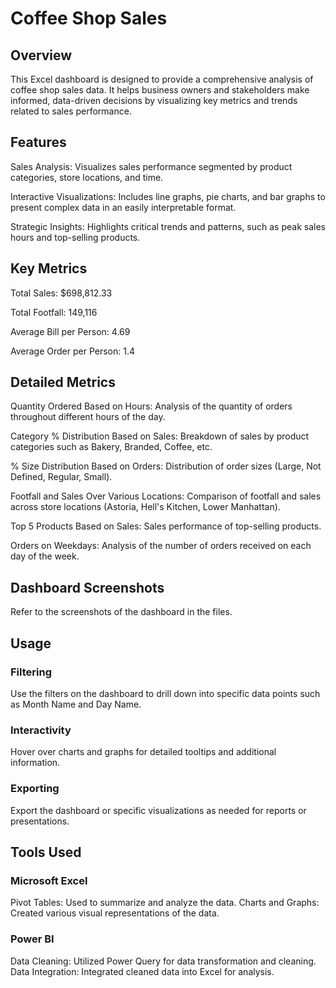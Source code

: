 # Coffee Shop Sales
## Overview
This Excel dashboard is designed to provide a comprehensive analysis of coffee shop sales data. It helps business owners and stakeholders make informed, data-driven decisions by visualizing key metrics and trends related to sales performance.

## Features

Sales Analysis: Visualizes sales performance segmented by product categories, store locations, and time.

Interactive Visualizations: Includes line graphs, pie charts, and bar graphs to present complex data in an easily interpretable format.

Strategic Insights: Highlights critical trends and patterns, such as peak sales hours and top-selling products.
## Key Metrics
Total Sales: $698,812.33

Total Footfall: 149,116

Average Bill per Person: 4.69

Average Order per Person: 1.4
## Detailed Metrics

Quantity Ordered Based on Hours: Analysis of the quantity of orders throughout different hours of the day.

Category % Distribution Based on Sales: Breakdown of sales by product categories such as Bakery, Branded, Coffee, etc.

% Size Distribution Based on Orders: Distribution of order sizes (Large, Not Defined, Regular, Small).

Footfall and Sales Over Various Locations: Comparison of footfall and sales across store locations (Astoria, Hell's Kitchen, Lower Manhattan).

Top 5 Products Based on Sales: Sales performance of top-selling products.

Orders on Weekdays: Analysis of the number of orders received on each day of the week.

## Dashboard Screenshots
Refer to the screenshots of the dashboard in the files.

## Usage
### Filtering
Use the filters on the dashboard to drill down into specific data points such as Month Name and Day Name.
### Interactivity
Hover over charts and graphs for detailed tooltips and additional information.
### Exporting
Export the dashboard or specific visualizations as needed for reports or presentations.
## Tools Used

### Microsoft Excel
Pivot Tables: Used to summarize and analyze the data.
Charts and Graphs: Created various visual representations of the data.
### Power BI
Data Cleaning: Utilized Power Query for data transformation and cleaning.
Data Integration: Integrated cleaned data into Excel for analysis.

